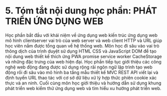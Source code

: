 # 5. Tóm tắt nội dung học phần: PHÁT TRIỂN ỨNG DỤNG WEB
Học phần bắt đầu với khái niệm về ứng dụng web kiến trúc ứng dụng web mô hình clientserver vai trò của web server và web client HTTP và URL giúp học viên nắm được tổng quan về hệ thống web. Môn học đi sâu vào vai trò thông dịch của trình duyệt sử dụng HTML CSS và JavaScript DOM để tạo nội dung web thiết kế thích ứng PWA promise service worker CacheStorage và những đặc trưng của web hiện đại. Học phần tiếp tục giới thiệu các công nghệ web động đang được sử dụng rộng rãi ngôn ngữ lập trình tạo web động rồi đi sâu vào mô hình ba tầng mẫu thiết kế MVC REST API viết lại và định tuyến URL thao tác với cơ sở dữ liệu xử lý hợp thức phiên cookie xác thực và an ninh. Cuối cùng môn học giới thiệu và hướng dẫn sử dụng khung phát triển web kiểm thử ứng dụng web và tìm hiểu xu hướng phát triển web.
